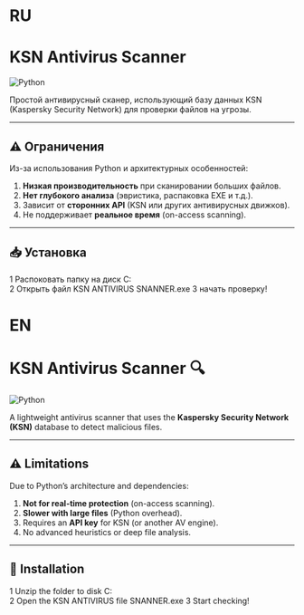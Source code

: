 # RU

# KSN Antivirus Scanner

![Python](https://img.shields.io/badge/Python-3.8%2B-blue) 

Простой антивирусный сканер, использующий базу данных KSN (Kaspersky Security Network) для проверки файлов на угрозы.

---

## ⚠️ Ограничения
Из-за использования Python и архитектурных особенностей:
1. **Низкая производительность** при сканировании больших файлов.
2. **Нет глубокого анализа** (эвристика, распаковка EXE и т.д.).
3. Зависит от **сторонних API** (KSN или других антивирусных движков).
4. Не поддерживает **реальное время** (on-access scanning).

---

## 📥 Установка
1 Распоковать папку на диск C:\
2 Открыть файл KSN ANTIVIRUS SNANNER.exe
3 начать проверку!

# EN

# KSN Antivirus Scanner 🔍  

![Python](https://img.shields.io/badge/Python-3.8%2B-blue)  

A lightweight antivirus scanner that uses the **Kaspersky Security Network (KSN)** database to detect malicious files.  

---

## ⚠️ Limitations  
Due to Python’s architecture and dependencies:  
1. **Not for real-time protection** (on-access scanning).  
2. **Slower with large files** (Python overhead).  
3. Requires an **API key** for KSN (or another AV engine).  
4. No advanced heuristics or deep file analysis.  

---

## 🚀 Installation  

1 Unzip the folder to disk C:\
2 Open the KSN ANTIVIRUS file SNANNER.exe
3 Start checking!
